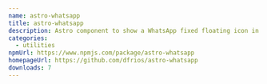 ```yaml
---
name: astro-whatsapp
title: astro-whatsapp
description: Astro component to show a WhatsApp fixed floating icon in your website.
categories:
  - utilities
npmUrl: https://www.npmjs.com/package/astro-whatsapp
homepageUrl: https://github.com/dfrios/astro-whatsapp
downloads: 7
---
```

